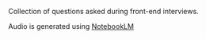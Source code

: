 Collection of questions asked during front-end interviews.

Audio is generated using [NotebookLM](https://notebooklm.google/)
